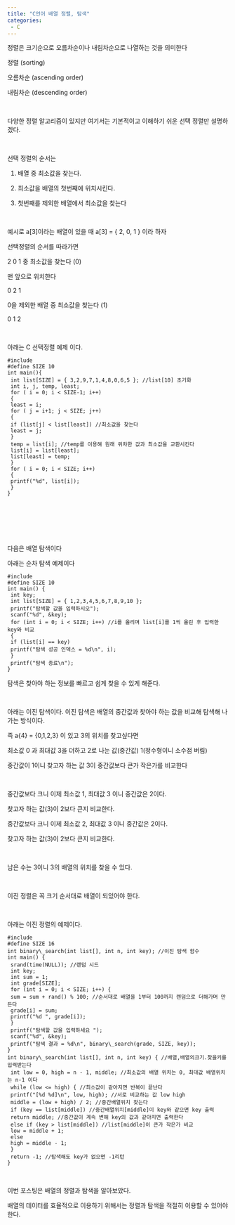 ```yaml
---
title: "C언어 배열 정렬, 탐색"
categories:
 - C
---
```








정렬은 크기순으로 오름차순이나 내림차순으로 나열하는 것을 의미한다

정렬 (sorting)

오름차순 (ascending order)

내림차순 (descending order)

​

다양한 정렬 알고리즘이 있지만 여기서는 기본적이고 이해하기 쉬운 선택 정렬만 설명하겠다.

​

선택 정렬의 순서는

1. 배열 중 최소값을 찾는다.

2. 최소값을 배열의 첫번째에 위치시킨다.

3. 첫번째를 제외한 배열에서 최소값을 찾는다

​

예시로 a[3]이라는 배열이 있을 때 a[3] = { 2, 0, 1 } 이라 하자

선택정렬의 순서를 따라가면

2 0 1 중 최소값을 찾는다 (0)

맨 앞으로 위치한다

0 2 1

0을 제외한 배열 중 최소값을 찾는다 (1)

0 1 2

​

아래는 C 선택정렬 예제 이다.




 




```
#include
#define SIZE 10
int main(){
 int list[SIZE] = { 3,2,9,7,1,4,8,0,6,5 }; //list[10] 초기화
 int i, j, temp, least;
 for ( i = 0; i < SIZE-1; i++)
 {
 least = i;
 for ( j = i+1; j < SIZE; j++)
 {
 if (list[j] < list[least]) //최소값을 찾는다
 least = j;
 }
 temp = list[i]; //temp를 이용해 원래 위차한 값과 최소값을 교환시킨다
 list[i] = list[least];
 list[least] = temp;
 }
 for ( i = 0; i < SIZE; i++)
 {
 printf("%d", list[i]);
 }
}
```





 


​

​

​

다음은 배열 탐색이다

아래는 순차 탐색 예제이다




 




```
#include
#define SIZE 10
int main() {
 int key;
 int list[SIZE] = { 1,2,3,4,5,6,7,8,9,10 };
 printf("탐색할 값을 입력하시오");
 scanf("%d", &key);
 for (int i = 0; i < SIZE; i++) //i를 올리며 list[i]를 1씩 올린 후 입력한 key와 비교
 {
 if (list[i] == key)
 printf("탐색 성공 인덱스 = %d\n", i);
 }
 printf("탐색 종료\n");
}
```





 


탐색은 찾아야 하는 정보를 빠르고 쉽게 찾을 수 있게 해준다.

​

아래는 이진 탐색이다. 이진 탐색은 배열의 중간값과 찾아야 하는 값을 비교해 탐색해 나가는 방식이다.

즉 a{4} = {0,1,2,3} 이 있고 3의 위치를 찾고싶다면

최소값 0 과 최대값 3을 더하고 2로 나눈 값(중간값) 1(정수형이니 소수점 버림)

중간값이 1이니 찾고자 하는 값 3이 중간값보다 큰가 작은가를 비교한다

​

중간값보다 크니 이제 최소값 1, 최대값 3 이니 중간값은 2이다.

찾고자 하는 값(3)이 2보다 큰지 비교한다.

 

중간값보다 크니 이제 최소값 2, 최대값 3 이니 중간값은 2이다.

찾고자 하는 값(3)이 2보다 큰지 비교한다.

​

남은 수는 3이니 3의 배열의 위치를 찾을 수 있다.

​

이진 정렬은 꼭 크기 순서대로 배열이 되있어야 한다.

​

아래는 이진 정렬의 예제이다.




 




```
#include
#define SIZE 16
int binary\_search(int list[], int n, int key); //이진 탐색 함수
int main() {
 srand(time(NULL)); //랜덤 시드
 int key;
 int sum = 1;
 int grade[SIZE];
 for (int i = 0; i < SIZE; i++) {
 sum = sum + rand() % 100; //순서대로 배열을 1부터 100까지 랜덤으로 더해가며 만든다
 grade[i] = sum;
 printf("%d ", grade[i]);
 }
 printf("탐색할 값을 입력하세요 ");
 scanf("%d", &key);
 printf("탐색 결과 = %d\n", binary\_search(grade, SIZE, key));
}
int binary\_search(int list[], int n, int key) { //배열,배열의크기.찾을키를 입력받는다
 int low = 0, high = n - 1, middle; //최소값의 배열 위치는 0, 최대값 배열위치는 n-1 이다
 while (low <= high) { //최소값이 같아지면 반복이 끝난다
 printf("[%d %d]\n", low, high); //서로 비교하는 값 low high
 middle = (low + high) / 2; //중간배열위치 찾는다
 if (key == list[middle]) //중간배열위치[middle]이 key와 같으면 key 출력
 return middle; //중간값이 계속 변해 key의 값과 같아지면 출력한다
 else if (key > list[middle]) //list[middle]이 큰가 작은가 비교
 low = middle + 1; 
 else
 high = middle - 1;
 }
 return -1; //탐색해도 key가 없으면 -1리턴
}
```





 


​

이번 포스팅은 배열의 정렬과 탐색을 알아보았다.

배열의 데이터를 효율적으로 이용하기 위해서는 정렬과 탐색을 적절히 이용할 수 있어야 한다.




 

